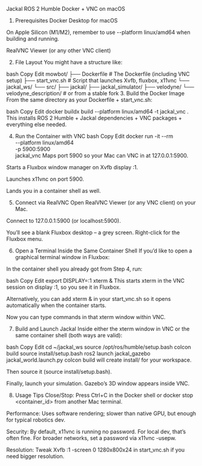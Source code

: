 Jackal ROS 2 Humble Docker + VNC on macOS
1. Prerequisites
Docker Desktop for macOS

On Apple Silicon (M1/M2), remember to use --platform linux/amd64 when building and running.

RealVNC Viewer (or any other VNC client)

2. File Layout
You might have a structure like:

bash
Copy
Edit
mowbot/
├── Dockerfile       # The Dockerfile (including VNC setup)
├── start_vnc.sh     # Script that launches Xvfb, fluxbox, x11vnc
└── jackal_ws/
    └── src/
        ├── jackal/
        ├── jackal_simulator/
        ├── velodyne/
        └── velodyne_description/  # or from a stable fork
3. Build the Docker Image
From the same directory as your Dockerfile + start_vnc.sh:

bash
Copy
Edit
docker buildx build --platform linux/amd64 -t jackal_vnc .
This installs ROS 2 Humble + Jackal dependencies + VNC packages + everything else needed.

4. Run the Container with VNC
bash
Copy
Edit
docker run -it --rm \
  --platform linux/amd64 \
  -p 5900:5900 \
  jackal_vnc
Maps port 5900 so your Mac can VNC in at 127.0.0.1:5900.

Starts a Fluxbox window manager on Xvfb display :1.

Launches x11vnc on port 5900.

Lands you in a container shell as well.

5. Connect via RealVNC
Open RealVNC Viewer (or any VNC client) on your Mac.

Connect to 127.0.0.1:5900 (or localhost:5900).

You’ll see a blank Fluxbox desktop – a grey screen. Right-click for the Fluxbox menu.

6. Open a Terminal Inside the Same Container Shell
If you’d like to open a graphical terminal window in Fluxbox:

In the container shell you already got from Step 4, run:

bash
Copy
Edit
export DISPLAY=:1
xterm &
This starts xterm in the VNC session on display :1, so you see it in Fluxbox.

Alternatively, you can add xterm & in your start_vnc.sh so it opens automatically when the container starts.

Now you can type commands in that xterm window within VNC.

7. Build and Launch Jackal
Inside either the xterm window in VNC or the same container shell (both ways are valid):

bash
Copy
Edit
cd ~/jackal_ws
source /opt/ros/humble/setup.bash
colcon build
source install/setup.bash
ros2 launch jackal_gazebo jackal_world.launch.py
colcon build will create install/ for your workspace.

Then source it (source install/setup.bash).

Finally, launch your simulation. Gazebo’s 3D window appears inside VNC.

8. Usage Tips
Close/Stop: Press Ctrl+C in the Docker shell or docker stop <container_id> from another Mac terminal.

Performance: Uses software rendering; slower than native GPU, but enough for typical robotics dev.

Security: By default, x11vnc is running no password. For local dev, that’s often fine. For broader networks, set a password via x11vnc -usepw.

Resolution: Tweak Xvfb :1 -screen 0 1280x800x24 in start_vnc.sh if you need bigger resolution.
